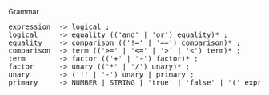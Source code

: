 Grammar 
<pre>
expression  -> logical ;
logical     -> equality (('and' | 'or') equality)* ;
equality    -> comparison (('!=' | '==') comparison)* ; 
comparison  -> term (('>=' | '<=' | '>' | '<') term)* ;
term        -> factor (('+' | '-') factor)* ; 
factor      -> unary (('*' | '/') unary)* ;
unary       -> ('!' | '-') unary | primary ;      
primary     -> NUMBER | STRING | 'true' | 'false' | '(' expression ')' ;
</pre>

